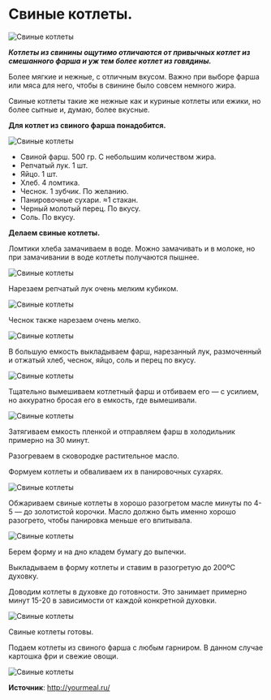 # Свиные котлеты.

![Свиные котлеты](/images/Kulinar/Second/svin_kotlet_1.jpg 'Свиные котлеты')

_**Котлеты из свинины ощутимо отличаются от привычных котлет из смешанного фарша и уж тем более котлет из говядины.**_

Более мягкие и нежные, с отличным вкусом.  Важно при выборе фарша или мяса для него, чтобы в свинине было совсем немного жира.

Свиные котлеты такие же нежные как и куриные котлеты или ежики, но более сытные и, думаю, более вкусные.

**Для котлет из свиного фарша понадобится.**

![Свиные котлеты](/images/Kulinar/Second/svin_kotlet_2.jpg 'Свиные котлеты')

- Свиной фарш. 500 гр. С небольшим количеством жира.
- Репчатый лук. 1 шт.
- Яйцо. 1 шт.
- Хлеб. 4 ломтика.
- Чеснок. 1 зубчик. По желанию.
- Панировочные сухари. ≈1 стакан.
- Черный молотый перец. По вкусу.
- Соль. По вкусу.

**Делаем свиные котлеты.**

Ломтики хлеба замачиваем в воде. Можно замачивать и в молоке, но при замачивании в воде котлеты получаются пышнее.

![Свиные котлеты](/images/Kulinar/Second/svin_kotlet_3.jpg 'Свиные котлеты')

Нарезаем репчатый лук очень мелким кубиком.

![Свиные котлеты](/images/Kulinar/Second/svin_kotlet_4.jpg 'Свиные котлеты')

Чеснок также нарезаем очень мелко.

![Свиные котлеты](/images/Kulinar/Second/svin_kotlet_5.jpg 'Свиные котлеты')

В большую емкость выкладываем фарш, нарезанный лук, размоченный и отжатый хлеб, чеснок, яйцо, соль и перец по вкусу.

![Свиные котлеты](/images/Kulinar/Second/svin_kotlet_6.jpg 'Свиные котлеты')

Тщательно вымешиваем котлетный фарш и отбиваем его — с усилием, но аккуратно бросая его в емкость, где вымешивали.

![Свиные котлеты](/images/Kulinar/Second/svin_kotlet_7.jpg 'Свиные котлеты')

Затягиваем емкость пленкой и отправляем фарш в холодильник примерно на 30 минут.

Разогреваем в сковородке растительное масло.

Формуем котлеты и обваливаем их в панировочных сухарях.

![Свиные котлеты](/images/Kulinar/Second/svin_kotlet_8.jpg 'Свиные котлеты')

Обжариваем свиные котлеты в хорошо разогретом масле  минуты по 4-5 —  до золотистой корочки.  Масло должно быть именно хорошо разогрето, чтобы панировка меньше его впитывала.

![Свиные котлеты](/images/Kulinar/Second/svin_kotlet_9.jpg 'Свиные котлеты')

Берем форму и на дно кладем бумагу до выпечки.

Выкладываем в форму котлеты и ставим в разогретую до 200ºC духовку.

Доводим котлеты в духовке до готовности. Это занимает примерно минут 15-20 в зависимости от каждой конкретной духовки.

![Свиные котлеты](/images/Kulinar/Second/svin_kotlet_10.jpg 'Свиные котлеты')

Свиные котлеты готовы.

Подаем котлеты из свиного фарша с любым гарниром.  В данном случае картошка фри и свежие овощи.

![Свиные котлеты](/images/Kulinar/Second/svin_kotlet_11.jpg 'Свиные котлеты')

**Источник**: http://yourmeal.ru/
